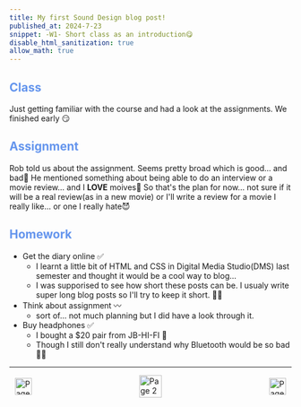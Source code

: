 ```yaml
---
title: My first Sound Design blog post!
published_at: 2024-7-23
snippet: -W1- Short class as an introduction😋
disable_html_sanitization: true
allow_math: true
---
```


<h2 style="color:CornflowerBlue;">Class</h2>

Just getting familiar with the course and had a look at the assignments. 
We finished early 😏

<h2 style="color:CornflowerBlue;">Assignment</h2>

Rob told us about the assignment. Seems pretty broad which is good... and bad🤔
He mentioned something about being able to do an interview or a movie review... and I **LOVE** moives🤩
So that's the plan for now... not sure if it will be a real review(as in a new movie) or I'll write a review for a movie I really like... or one I really hate😈

<h2 style="color:CornflowerBlue;">Homework</h2>

- Get the diary online ✅
    - I learnt a little bit of HTML and CSS in Digital Media Studio(DMS) last semester and thought it would be a cool way to blog... 
    - I was supporised to see how short these posts can be. I usualy write super long blog posts so I'll try to keep it short. 🙇‍♂️
- Think about assignment 〰️
    - sort of... not much planning but I did have a look through it.
- Buy headphones ✅
    - I bought a $20 pair from JB-HI-FI 🫡
    - Though I still don't really understand why Bluetooth would be so bad🤷‍♂️

---
<style>
.container {
    display: flex;
    justify-content: space-between;
    align-items: center;
    padding: 0 10px; /* Optional: Add some padding if needed */
}

.button {
    display: flex;
    align-items: center;
    /* Add additional styling for buttons if needed */
}

.button img {
    display: block;
}
</style>


<body>
    <div class="container">
        <a>
            <img src="/Images/white/1.png" width="30" height="30" alt="Page 1">
        </a>
        <a href="/" class="button middle">
            <img src="/Images/white/3.png" width="40" height="40" alt="Page 2">
        </a>
        <a href="/03-learning-reaper-pt2" class="button right">
            <img src="/Images/white/4.png" width="30" height="30" alt="Page 3">
        </a>
    </div>
</body>
